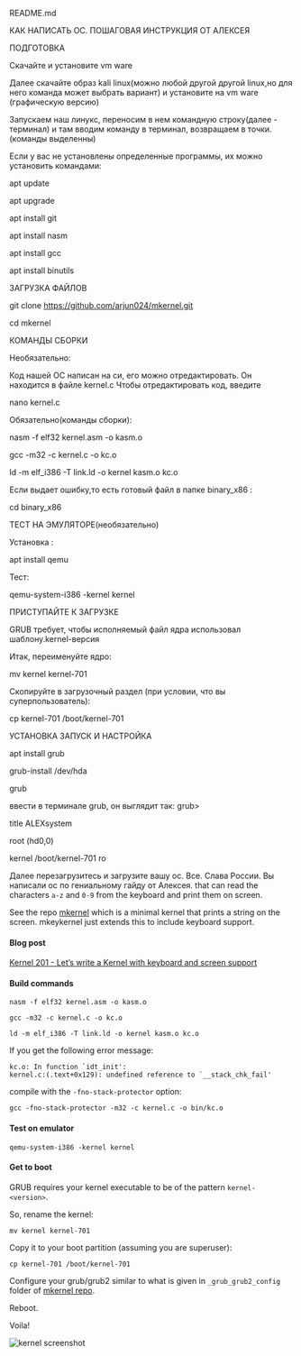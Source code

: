 README.md

КАК НАПИСАТЬ ОС. ПОШАГОВАЯ ИНСТРУКЦИЯ ОТ АЛЕКСЕЯ

ПОДГОТОВКА

Скачайте и установите vm ware

Далее скачайте образ kali linux(можно любой другой другой linux,но для него команда может выбрать вариант) и установите на vm ware (графическую версию)

Запускаем наш линукс, переносим в нем командную строку(далее - терминал) и там вводим команду в терминал, возвращаем в точки. (команды выделенны)

Если у вас не установлены определенные программы, их можно установить командами:

apt update       

apt upgrade          

apt install git            

apt install nasm               

apt install gcc            

apt install binutils             

ЗАГРУЗКА ФАЙЛОВ

git clone https://github.com/arjun024/mkernel.git

cd mkernel

КОМАНДЫ СБОРКИ

Необязательно:

Код нашей ОС написан на си, его можно отредактировать. Он находится в файле kernel.c Чтобы отредактировать код, введите

nano kernel.c

Обязательно(команды сборки):

nasm -f elf32 kernel.asm -o kasm.o

gcc -m32 -c kernel.c -o kc.o

ld -m elf_i386 -T link.ld -o kernel kasm.o kc.o

Если выдает ошибку,то есть готовый файл в папке binary_x86 :

cd binary_x86

ТЕСТ НА ЭМУЛЯТОРЕ(необязательно)

Установка :

apt install qemu

Тест:

qemu-system-i386 -kernel kernel

ПРИСТУПАЙТЕ К ЗАГРУЗКЕ

GRUB требует, чтобы исполняемый файл ядра использовал шаблону.kernel-версия

Итак, переименуйте ядро:

mv kernel kernel-701

Скопируйте в загрузочный раздел (при условии, что вы суперпользователь):

cp kernel-701 /boot/kernel-701

УСТАНОВКА ЗАПУСК И НАСТРОЙКА

apt install grub

grub-install /dev/hda

grub

ввести в терминале grub, он выглядит так: grub>

title ALEXsystem

root (hd0,0)

kernel /boot/kernel-701 ro

Далее перезагрузитесь и загрузите вашу ос. Все. Слава России. Вы написали ос по гениальному гайду от Алексея. that can read the characters `a-z` and `0-9` from the keyboard and print them on screen.

See the repo [mkernel](http://github.com/arjun024/mkernel) which is a minimal kernel that prints a string on the screen. mkeykernel just extends this to include keyboard support. 


#### Blog post ####

[Kernel 201 - Let’s write a Kernel with keyboard and screen support](http://arjunsreedharan.org/post/99370248137/kernel-201-lets-write-a-kernel-with-keyboard-and)

#### Build commands ####
```
nasm -f elf32 kernel.asm -o kasm.o
```
```
gcc -m32 -c kernel.c -o kc.o
```
```
ld -m elf_i386 -T link.ld -o kernel kasm.o kc.o
```

If you get the following error message:
```
kc.o: In function `idt_init':
kernel.c:(.text+0x129): undefined reference to `__stack_chk_fail'
```

compile with the `-fno-stack-protector` option:
```
gcc -fno-stack-protector -m32 -c kernel.c -o bin/kc.o
```

#### Test on emulator ####
```
qemu-system-i386 -kernel kernel
```

#### Get to boot ####
GRUB requires your kernel executable to be of the pattern `kernel-<version>`.

So, rename the kernel:

```
mv kernel kernel-701
```

Copy it to your boot partition (assuming you are superuser):

```
cp kernel-701 /boot/kernel-701
```

Configure your grub/grub2 similar to what is given in `_grub_grub2_config` folder of [mkernel repo](http://github.com/arjun024/mkernel).

Reboot.

Voila!

![kernel screenshot](http://31.media.tumblr.com/1afd75b433b13df613fa0c2301977893/tumblr_inline_ncy1p0kSGj1rivrqc.png "Screenshot")
